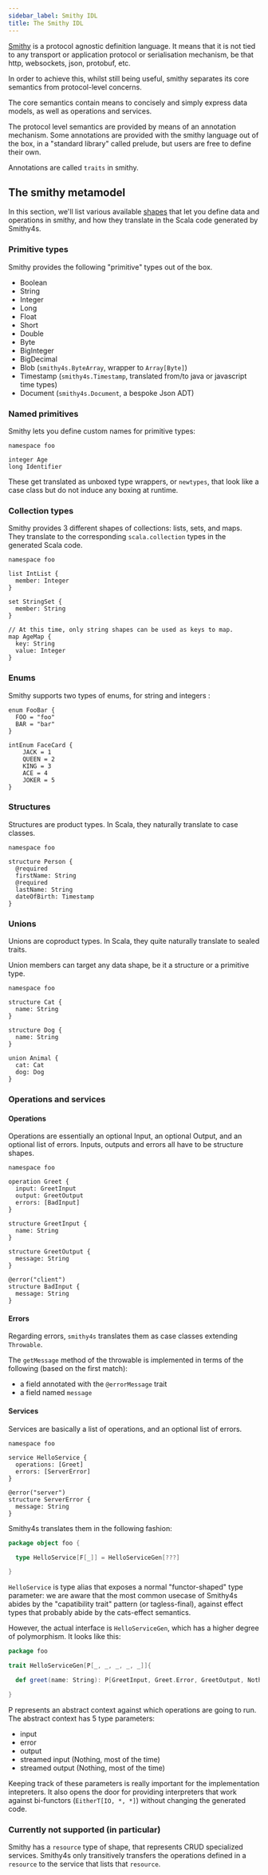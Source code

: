 ```yaml
---
sidebar_label: Smithy IDL
title: The Smithy IDL
---
```


[Smithy](https://awslabs.github.io/smithy/) is a protocol agnostic definition language. It means that it is not tied to any transport or application protocol or serialisation mechanism, be that http, websockets, json, protobuf, etc.

In order to achieve this, whilst still being useful, smithy separates its core semantics from protocol-level concerns.

The core semantics contain means to concisely and simply express data models, as well as operations and services.

The protocol level semantics are provided by means of an annotation mechanism. Some annotations are provided with the smithy language out of the box, in a "standard library" called prelude, but users are free to define their own.

Annotations are called `traits` in smithy.

## The smithy metamodel

In this section, we'll list various available [shapes](https://awslabs.github.io/smithy/quickstart.html#shapes-and-traits) that let you define data and operations in smithy, and how they translate in the Scala code generated by Smithy4s.

### Primitive types

Smithy provides the following "primitive" types out of the box.

* Boolean
* String
* Integer
* Long
* Float
* Short
* Double
* Byte
* BigInteger
* BigDecimal
* Blob (`smithy4s.ByteArray`, wrapper to `Array[Byte]`)
* Timestamp (`smithy4s.Timestamp`, translated from/to java or javascript time types)
* Document (`smithy4s.Document`, a bespoke Json ADT)

### Named primitives

Smithy lets you define custom names for primitive types:

```smithy
namespace foo

integer Age
long Identifier
```

These get translated as unboxed type wrappers, or `newtypes`, that look like a case class but do not induce any boxing at runtime.

### Collection types

Smithy provides 3 different shapes of collections: lists, sets, and maps. They translate to the corresponding `scala.collection` types in the generated Scala code.

```smithy
namespace foo

list IntList {
  member: Integer
}

set StringSet {
  member: String
}

// At this time, only string shapes can be used as keys to map.
map AgeMap {
  key: String
  value: Integer
}
```

### Enums

Smithy supports two types of enums, for string and integers :

```smithy
enum FooBar {
  FOO = "foo"
  BAR = "bar"
}

intEnum FaceCard {
    JACK = 1
    QUEEN = 2
    KING = 3
    ACE = 4
    JOKER = 5
}
```

### Structures

Structures are product types. In Scala, they naturally translate to case classes.

```smithy
namespace foo

structure Person {
  @required
  firstName: String
  @required
  lastName: String
  dateOfBirth: Timestamp
}
```

### Unions

Unions are coproduct types. In Scala, they quite naturally translate to sealed traits.

Union members can target any data shape, be it a structure or a primitive type.

```smithy
namespace foo

structure Cat {
  name: String
}

structure Dog {
  name: String
}

union Animal {
  cat: Cat
  dog: Dog
}
```

### Operations and services

#### Operations

Operations are essentially an optional Input, an optional Output, and an optional list of errors. Inputs, outputs and errors all have to be structure shapes.

```smithy
namespace foo

operation Greet {
  input: GreetInput
  output: GreetOutput
  errors: [BadInput]
}

structure GreetInput {
  name: String
}

structure GreetOutput {
  message: String
}

@error("client")
structure BadInput {
  message: String
}
```

#### Errors

Regarding errors, `smithy4s` translates them as case classes extending `Throwable`.

The `getMessage` method of the throwable is implemented in terms of the following (based on the first match):

- a field annotated with the `@errorMessage` trait
- a field named `message`


#### Services

Services are basically a list of operations, and an optional list of errors.

```smithy
namespace foo

service HelloService {
  operations: [Greet]
  errors: [ServerError]
}

@error("server")
structure ServerError {
  message: String
}
```

Smithy4s translates them in the following fashion:

```scala
package object foo {

  type HelloService[F[_]] = HelloServiceGen[???]

}
```
`HelloService` is type alias that exposes a normal "functor-shaped" type parameter: we are aware that the most common usecase of Smithy4s abides by the "capatibility trait" pattern (or tagless-final), against effect types that probably abide by the cats-effect semantics.

However, the actual interface is `HelloServiceGen`, which has a higher degree of polymorphism. It looks like this:

```scala
package foo

trait HelloServiceGen[P[_, _, _, _, _]]{

  def greet(name: String): P[GreetInput, Greet.Error, GreetOutput, Nothing, Nothing]

}
```

P represents an abstract context against which operations are going
to run. The abstract context has 5 type parameters:
* input
* error
* output
* streamed input (Nothing, most of the time)
* streamed output (Nothing, most of the time)

Keeping track of these parameters is really important for the implementation  intepreters. It also opens the door for providing interpreters that work against bi-functors (`EitherT[IO, *, *]`) without changing the generated code.

### Currently **not** supported (in particular)

Smithy has a `resource` type of shape, that represents CRUD specialized services. Smithy4s only transitively transfers the operations defined in a `resource` to the service that lists that `resource`.
